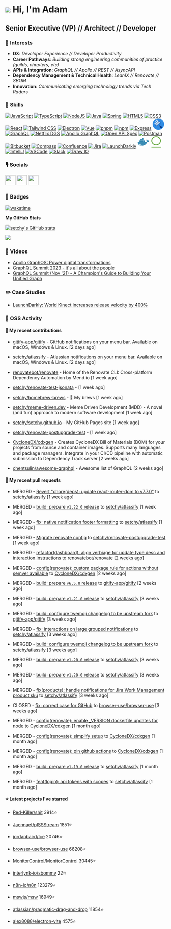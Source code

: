 ![](https://user-images.githubusercontent.com/18350557/176309783-0785949b-9127-417c-8b55-ab5a4333674e.gif) Hi, I'm Adam
============================================================================================================================

Senior Executive (VP) // Architect // Developer
-----------------------------------------------

### 🔭 Interests

- **DX**: *Developer Experience // Developer Productivity*
- **Career Pathways**: *Building strong engineering communities of practice (guilds, chapters, etc)*
- **APIs & Integration**: *GraphQL // Apollo // REST // AsyncAPI*
- **Dependency Management & Technical Health**: *LeanIX // Renovate // SBOM*
- **Innovation**: *Communicating emerging technology trends via Tech Radars*

### 💪 Skills

<p align="left">
  <a href="https://developer.mozilla.org/en-US/docs/Web/JavaScript" target="_blank" rel="noreferrer"><img src="https://raw.githubusercontent.com/danielcranney/readme-generator/main/public/icons/skills/javascript-colored.svg" width="36" height="36" alt="JavaScript" /></a>
  <a href="https://www.typescriptlang.org/" target="_blank" rel="noreferrer"><img src="https://raw.githubusercontent.com/danielcranney/readme-generator/main/public/icons/skills/typescript-colored.svg" width="36" height="36" alt="TypeScript" /></a>
  <a href="https://nodejs.org/en/" target="_blank" rel="noreferrer"><img src="https://raw.githubusercontent.com/danielcranney/readme-generator/main/public/icons/skills/nodejs-colored.svg" width="36" height="36" alt="NodeJS" /></a>
  <a href="https://www.oracle.com/java/" target="_blank" rel="noreferrer"><img src="https://raw.githubusercontent.com/danielcranney/readme-generator/main/public/icons/skills/java-colored.svg" width="36" height="36" alt="Java" /></a>
  <a href="https://spring.io/" target="_blank" rel="noreferrer"><img src="https://cdn.worldvectorlogo.com/logos/spring-3.svg" width="36" height="36" alt="Spring" /></a> 
  <a href="https://developer.mozilla.org/en-US/docs/Glossary/HTML5" target="_blank" rel="noreferrer"><img src="https://raw.githubusercontent.com/danielcranney/readme-generator/main/public/icons/skills/html5-colored.svg" width="36" height="36" alt="HTML5" /></a>
  <a href="https://www.w3.org/TR/CSS/#css" target="_blank" rel="noreferrer"><img src="https://raw.githubusercontent.com/danielcranney/readme-generator/main/public/icons/skills/css3-colored.svg" width="36" height="36" alt="CSS3" /></a>
  <a href="https://react.dev/" target="_blank" rel="noreferrer"><img src="https://cdn.worldvectorlogo.com/logos/react-2.svg" width="36" height="36" alt="React" /></a>
  <a href="https://tailwindcss.com/" target="_blank" rel="noreferrer"><img src="https://cdn.worldvectorlogo.com/logos/tailwind-css-2.svg" width="36" height="36" alt="Tailwind CSS" /></a>
  <a href="https://www.electronjs.org/" target="_blank" rel="noreferrer"><img src="https://cdn.worldvectorlogo.com/logos/electron-1.svg" width="36" height="36" alt="Electron" /></a>
  <a href="https://vuejs.org/" target="_blank" rel="noreferrer"><img src="https://cdn.worldvectorlogo.com/logos/vue-9.svg" width="36" height="36" alt="Vue" /></a>
  <a href="https://pnpm.io/" target="_blank" rel="noreferrer"><img src="https://encrypted-tbn0.gstatic.com/images?q=tbn:ANd9GcSGcwBnoTNg212cvEclMX-_qRw_P-_odFp3aafVal77Hg&s" width="36" height="36" alt="pnpm" /></a>
  <a href="https://www.npmjs.com/" target="_blank" rel="noreferrer"><img src="https://cdn.worldvectorlogo.com/logos/npm-square-red-1.svg" width="36" height="36" alt="npm" /></a>
  <a href="https://expressjs.com/" target="_blank" rel="noreferrer"><img src="https://raw.githubusercontent.com/danielcranney/readme-generator/main/public/icons/skills/express-colored.svg" width="36" height="36" alt="Express" /></a>
  <a href="https://docs.renovatebot.com/" target="_blank" rel="noreferrer"><img src="https://raw.githubusercontent.com/renovatebot/renovate/refs/heads/main/docs/usage/assets/images/logo.png" width="36" height="36" alt="Renovate" /></a>
  <a href="https://graphql.org/" target="_blank" rel="noreferrer"><img src="https://raw.githubusercontent.com/danielcranney/readme-generator/main/public/icons/skills/graphql-colored.svg" width="36" height="36" alt="GraphQL" /></a>
  <a href="https://netflix.github.io/dgs/" target="_blank" rel="noreferrer"><img src="https://raw.githubusercontent.com/Netflix/dgs/main/docs/images/dgs-framework-brand/Icon/dgs-icon--blue.svg" width="36" height="36" alt="Netflix DGS" /></a>
  <a href="https://apollographql.com/" target="_blank" rel="noreferrer"><img src="https://cdn.worldvectorlogo.com/logos/apollo-graphql-compact.svg" width="36" height="36" alt="Apollo GraphQL" /></a>
  <a href="https://swagger.io/specification/" target="_blank" rel="noreferrer"><img src="https://cdn.worldvectorlogo.com/logos/openapi-1.svg" width="36" height="36" alt="Open API Spec" /></a>
  <a href="https://www.postman.com//" target="_blank" rel="noreferrer"><img src="https://cdn.worldvectorlogo.com/logos/postman.svg" width="36" height="36" alt="Postman" /></a>
  <a href="https://www.atlassian.com/software/bitbucket" target="_blank" rel="noreferrer"><img src="https://cdn.worldvectorlogo.com/logos/bitbucket-icon.svg" width="36" height="36" alt="Bitbucket" /></a>
  <a href="https://www.atlassian.com/software/compass" target="_blank" rel="noreferrer"><img src="https://cdn.worldvectorlogo.com/logos/atlassian-compass-1.svg" width="36" height="36" alt="Compass" /></a>
  <a href="https://www.atlassian.com/software/confluence" target="_blank" rel="noreferrer"><img src="https://cdn.worldvectorlogo.com/logos/confluence-1.svg" width="36" height="36" alt="Confluence" /></a>
  <a href="https://www.atlassian.com/software/jira" target="_blank" rel="noreferrer"><img src="https://cdn.worldvectorlogo.com/logos/jira-1.svg" width="36" height="36" alt="Jira" /></a>
  <a href="https://launchdarkly.com/" target="_blank" rel="noreferrer"><img src="https://cdn.worldvectorlogo.com/logos/launchdarkly-2.svg" width="36" height="36" alt="LaunchDarkly" /></a>
  <a href="https://docker.com/" target="_blank" rel="noreferrer"><img src="https://raw.githubusercontent.com/nx211/homer-icons/master/png/docker.png" width="36" height="36" alt="Docker" /></a>
  <a href="https://jfrog.com/artifactory/" target="_blank" rel="noreferrer"><img src="https://raw.githubusercontent.com/nx211/homer-icons/master/png/artifactory.png" width="36" height="36" alt="Artifactory" /></a>
  <a href="https://www.jetbrains.com/idea/" target="_blank" rel="noreferrer"><img src="https://cdn.worldvectorlogo.com/logos/intellij-idea-1.svg" width="36" height="36" alt="IntelliJ" /></a>
  <a href="https://code.visualstudio.com/" target="_blank" rel="noreferrer"><img src="https://cdn.worldvectorlogo.com/logos/visual-studio-code-1.svg" width="36" height="36" alt="VSCode" /></a>
  <a href="https://slack.com/" target="_blank" rel="noreferrer"><img src="https://cdn.worldvectorlogo.com/logos/slack-new-logo.svg" width="36" height="36" alt="Slack" /></a>
  <a href="https://drawio-app.com/" target="_blank" rel="noreferrer"><img src="https://cdn.worldvectorlogo.com/logos/draw-io.svg" width="36" height="36" alt="Draw IO" /></a>
</p>

                      

### 🎙️ Socials
                  
<p align="left">
  <a href="https://www.github.com/setchy" target="_blank" rel="noreferrer"><img src="https://raw.githubusercontent.com/danielcranney/readme-generator/main/public/icons/socials/github.svg" width="32" height="32" /></a>
  <a href="https://www.linkedin.com/in/adamsetch" target="_blank" rel="noreferrer"><img src="https://raw.githubusercontent.com/danielcranney/readme-generator/main/public/icons/socials/linkedin.svg" width="32" height="32" /></a>
  <a href="https://www.twitter.com/setchy87" target="_blank" rel="noreferrer"><img src="https://raw.githubusercontent.com/danielcranney/readme-generator/main/public/icons/socials/twitter.svg" width="32" height="32" /></a>
</p>

### 📛 Badges

[![wakatime](https://wakatime.com/badge/user/2b948ae2-4be1-4020-8a57-7de60b53fe1d.svg)](https://wakatime.com/@2b948ae2-4be1-4020-8a57-7de60b53fe1d)

<b>My GitHub Stats</b>

<a href="http://www.github.com/setchy"><img src="https://github-readme-stats.vercel.app/api?username=setchy&show_icons=true&hide=&count_private=true&title_color=0891b2&text_color=ffffff&icon_color=0891b2&bg_color=1c1917&hide_border=true&show_icons=true" alt="setchy's GitHub stats" /></a>

<a href="http://www.github.com/setchy"><img src="https://github-readme-streak-stats.herokuapp.com/?user=setchy&stroke=ffffff&background=1c1917&ring=0891b2&fire=0891b2&currStreakNum=ffffff&currStreakLabel=0891b2&sideNums=ffffff&sideLabels=ffffff&dates=ffffff&hide_border=true" /></a>

### 📼 Videos

- [Apollo GraphOS: Power digital transformations](https://www.apollographql.com/enterprise?wvideo=4fu2lsjssc)
- [GraphQL Summit 2023 - it's all about the people](https://www.youtube.com/watch?v=090IWEcHbJc)
- [GraphQL Summit (Nov '21) - A Champion's Guide to Building Your Unified Graph](https://www.apollographql.com/events/roundtable/graphql-summit-november-2021/a-champions-guide-to-building-your-unified-graph)

### ✏️ Case Studies

- [LaunchDarkly: World Kinect increases release velocity by 400%](https://launchdarkly.com/case-studies/world-kinect/)

### 🎯 OSS Activity
#### 🚀 My recent contributions



- [gitify-app/gitify](https://github.com/gitify-app/gitify) - GitHub notifications on your menu bar. Available on macOS, Windows &amp; Linux. [2 days ago]

- [setchy/atlassify](https://github.com/setchy/atlassify) - Atlassian notifications on your menu bar. Available on macOS, Windows &amp; Linux.  [2 days ago]

- [renovatebot/renovate](https://github.com/renovatebot/renovate) - Home of the Renovate CLI: Cross-platform Dependency Automation by Mend.io [1 week ago]

- [setchy/renovate-test-jsonata](https://github.com/setchy/renovate-test-jsonata) -  [1 week ago]

- [setchy/homebrew-brews](https://github.com/setchy/homebrew-brews) - 🍻 My brews [1 week ago]

- [setchy/meme-driven.dev](https://github.com/setchy/meme-driven.dev) - Meme Driven Development (MDD) - A novel (and fun) approach to modern software development [1 week ago]

- [setchy/setchy.github.io](https://github.com/setchy/setchy.github.io) - My GitHub Pages site [1 week ago]

- [setchy/renovate-postupgrade-test](https://github.com/setchy/renovate-postupgrade-test) -  [1 week ago]

- [CycloneDX/cdxgen](https://github.com/CycloneDX/cdxgen) - Creates CycloneDX Bill of Materials (BOM) for your projects from source and container images. Supports many languages and package managers. Integrate in your CI/CD pipeline with automatic submission to Dependency Track server [2 weeks ago]

- [chentsulin/awesome-graphql](https://github.com/chentsulin/awesome-graphql) - Awesome list of GraphQL [2 weeks ago]

#### 🎉 My recent pull requests



- MERGED - [Revert &#34;chore(deps): update react-router-dom to v7.7.0&#34;](https://github.com/setchy/atlassify/pull/1213) to [setchy/atlassify](https://github.com/setchy/atlassify) [1 week ago]

- MERGED - [build: prepare `v1.22.0` release](https://github.com/setchy/atlassify/pull/1210) to [setchy/atlassify](https://github.com/setchy/atlassify) [1 week ago]

- MERGED - [fix: native notification footer formatting](https://github.com/setchy/atlassify/pull/1209) to [setchy/atlassify](https://github.com/setchy/atlassify) [1 week ago]

- MERGED - [Migrate renovate config](https://github.com/setchy/renovate-postupgrade-test/pull/2) to [setchy/renovate-postupgrade-test](https://github.com/setchy/renovate-postupgrade-test) [1 week ago]

- MERGED - [refactor(dashboard): align verbiage for update type desc and interaction instructions](https://github.com/renovatebot/renovate/pull/36936) to [renovatebot/renovate](https://github.com/renovatebot/renovate) [2 weeks ago]

- MERGED - [config(renovate): custom package rule for actions without semver available](https://github.com/CycloneDX/cdxgen/pull/2040) to [CycloneDX/cdxgen](https://github.com/CycloneDX/cdxgen) [2 weeks ago]

- MERGED - [build: prepare `v6.5.0` release](https://github.com/gitify-app/gitify/pull/2088) to [gitify-app/gitify](https://github.com/gitify-app/gitify) [2 weeks ago]

- MERGED - [build: prepare `v1.21.0` release](https://github.com/setchy/atlassify/pull/1169) to [setchy/atlassify](https://github.com/setchy/atlassify) [3 weeks ago]

- MERGED - [build: configure twemoji changelog to be upstream fork](https://github.com/gitify-app/gitify/pull/2084) to [gitify-app/gitify](https://github.com/gitify-app/gitify) [3 weeks ago]

- MERGED - [fix: interactions on large grouped notifications](https://github.com/setchy/atlassify/pull/1162) to [setchy/atlassify](https://github.com/setchy/atlassify) [3 weeks ago]

- MERGED - [build: configure twemoji changelog to be upstream fork](https://github.com/setchy/atlassify/pull/1161) to [setchy/atlassify](https://github.com/setchy/atlassify) [3 weeks ago]

- MERGED - [build: prepare `v1.20.0` release](https://github.com/setchy/atlassify/pull/1160) to [setchy/atlassify](https://github.com/setchy/atlassify) [3 weeks ago]

- MERGED - [build: prepare `v1.20.0` release](https://github.com/setchy/atlassify/pull/1159) to [setchy/atlassify](https://github.com/setchy/atlassify) [3 weeks ago]

- MERGED - [fix(products): handle notifications for Jira Work Management product sku](https://github.com/setchy/atlassify/pull/1149) to [setchy/atlassify](https://github.com/setchy/atlassify) [3 weeks ago]

- CLOSED - [fix: correct case for GitHub](https://github.com/browser-use/browser-use/pull/2233) to [browser-use/browser-use](https://github.com/browser-use/browser-use) [3 weeks ago]

- MERGED - [config(renovate): enable _VERSION dockerfile updates for node](https://github.com/CycloneDX/cdxgen/pull/1961) to [CycloneDX/cdxgen](https://github.com/CycloneDX/cdxgen) [1 month ago]

- MERGED - [config(renovate): simplify setup](https://github.com/CycloneDX/cdxgen/pull/1923) to [CycloneDX/cdxgen](https://github.com/CycloneDX/cdxgen) [1 month ago]

- MERGED - [config(renovate): pin github actions](https://github.com/CycloneDX/cdxgen/pull/1919) to [CycloneDX/cdxgen](https://github.com/CycloneDX/cdxgen) [1 month ago]

- MERGED - [build: prepare `v1.19.0` release](https://github.com/setchy/atlassify/pull/1115) to [setchy/atlassify](https://github.com/setchy/atlassify) [1 month ago]

- MERGED - [feat(login): api tokens with scopes](https://github.com/setchy/atlassify/pull/1112) to [setchy/atlassify](https://github.com/setchy/atlassify) [1 month ago]

#### ⭐ Latest projects I've starred



- [Red-Killer/shit](https://github.com/Red-Killer/shit) 3914⭐

- [Jaennaet/pISSStream](https://github.com/Jaennaet/pISSStream) 1851⭐

- [jordanbaird/Ice](https://github.com/jordanbaird/Ice) 20746⭐

- [browser-use/browser-use](https://github.com/browser-use/browser-use) 66208⭐

- [MonitorControl/MonitorControl](https://github.com/MonitorControl/MonitorControl) 30445⭐

- [interlynk-io/sbommv](https://github.com/interlynk-io/sbommv) 22⭐

- [n8n-io/n8n](https://github.com/n8n-io/n8n) 123279⭐

- [mswjs/msw](https://github.com/mswjs/msw) 16949⭐

- [atlassian/pragmatic-drag-and-drop](https://github.com/atlassian/pragmatic-drag-and-drop) 11854⭐

- [alex8088/electron-vite](https://github.com/alex8088/electron-vite) 4575⭐


